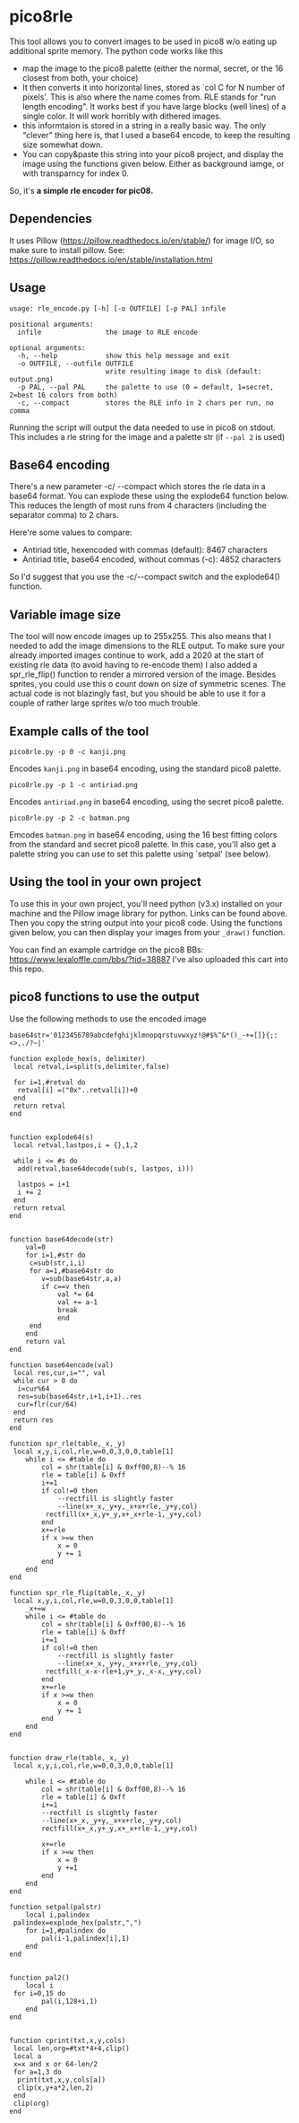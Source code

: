 # pico8rle

This tool allows you to convert images to be used in pico8 w/o eating up additional sprite memory.
The python code works like this
- map the image to the pico8 palette (either the normal, secret, or the 16 closest from both, your choice)
- It then converts it into horizontal lines, stored as `col C for N number of pixels'. This is also where the name comes from. RLE stands for "run length encoding". It works best if you have large blocks (well lines) of a single color. It will work horribly with dithered images.
- this informtaion is stored in a string in a really basic way. The only "clever" thing here is, that I used a base64 encode, to keep the resulting size somewhat down.
- You can copy&paste this string into your pico8 project, and display the image using the functions given below. Either as background iamge, or with transparncy for index 0. 

So, it's **a simple rle encoder for pic08.**

## Dependencies

It uses Pillow (https://pillow.readthedocs.io/en/stable/) for image I/O, so make sure to install pillow. See: https://pillow.readthedocs.io/en/stable/installation.html

## Usage
```
usage: rle_encode.py [-h] [-o OUTFILE] [-p PAL] infile

positional arguments:
  infile                the image to RLE encode

optional arguments:
  -h, --help            show this help message and exit
  -o OUTFILE, --outfile OUTFILE
                        write resulting image to disk (default: output.png)
  -p PAL, --pal PAL     the palette to use (0 = default, 1=secret, 2=best 16 colors from both)
  -c, --compact         stores the RLE info in 2 chars per run, no comma
  ```
  
Running the script will output the data needed to use in pico8 on stdout.
This includes a rle string for the image and a palette str (if `--pal 2` is used)

## Base64 encoding
There's a new parameter -c/ --compact which stores the rle data in a base64 format.
You can explode these using the explode64 function below. This reduces the length of most runs from 4 characters (including the separator comma) to 2 chars.

Here're some values to compare:
 - Antiriad title, hexencoded with commas (default): 8467 characters
 - Antiriad title, base64 encoded, without commas (-c): 4852 characters
 
So I'd suggest that you use the -c/--compact switch and the explode64() function.

## Variable image size
The tool will now encode images up to 255x255.
This also means that I needed to add the image dimensions to the RLE output.
To make sure your already imported images continue to work, add a 2020 at the start of existing rle data (to avoid having to re-encode them)
I also added a spr_rle_flip() function to render a mirrored version of the image. Besides sprites, you could use this o count down on size of symmetric scenes.
The actual code is not blazingly fast, but you should be able to use it for a couple of rather large sprites w/o too much trouble.

## Example calls of the tool
```
pico8rle.py -p 0 -c kanji.png
```
Encodes `kanji.png` in base64 encoding, using the standard pico8 palette.
```
pico8rle.py -p 1 -c antiriad.png
```
Encodes `antiriad.png` in base64 encoding, using the secret pico8 palette.
```
pico8rle.py -p 2 -c batman.png
```
Emcodes `batman.png` in base64 encoding, using the 16 best fitting colors from the standard and secret pico8 palette.
In this case, you'll also get a palette string you can use to set this palette using `setpal' (see below).

## Using the tool in your own project
To use this in your own project, you'll need python (v3.x) installed on your machine and the Pillow image library for python. Links can be found above.
Then you copy the string output into your pico8 code. Using the functions given below, you can then display your images from your `_draw()` function.

You can find an example cartridge on the pico8 BBs: https://www.lexaloffle.com/bbs/?tid=38887
I've also uploaded this cart into this repo.

  
## pico8 functions to use the output
Use the following methods to use the encoded image
```
base64str='0123456789abcdefghijklmnopqrstuvwxyz!@#$%^&*()_-+=[]}{;:<>,./?~|'

function explode_hex(s, delimiter)
 local retval,i=split(s,delimiter,false)
  
 for i=1,#retval do
  retval[i] =("0x"..retval[i])+0
 end
 return retval
end


function explode64(s)
 local retval,lastpos,i = {},1,2
 
 while i <= #s do
  add(retval,base64decode(sub(s, lastpos, i)))
  
  lastpos = i+1
  i += 2
 end
 return retval
end


function base64decode(str)
	val=0
	for i=1,#str do
	 c=sub(str,i,i)
	 for a=1,#base64str do
	 	v=sub(base64str,a,a)
	 	if c==v then
	 		val *= 64
	 		val += a-1
	 		break
			end
	 end
	end
	return val
end

function base64encode(val)
 local res,cur,i="", val
 while cur > 0 do
  i=cur%64
  res=sub(base64str,i+1,i+1)..res
  cur=flr(cur/64)
 end 	
 return res
end

function spr_rle(table,_x,_y)
 local x,y,i,col,rle,w=0,0,3,0,0,table[1]
	while i <= #table do
		col = shr(table[i] & 0xff00,8)--% 16		
		rle = table[i] & 0xff
		i+=1
		if col!=0 then
			--rectfill is slightly faster
			--line(x+_x,_y+y,_x+x+rle,_y+y,col)
		 rectfill(x+_x,y+_y,x+_x+rle-1,_y+y,col)
		end
		x+=rle
		if x >=w then
			x = 0
			y += 1
		end
	end
end

function spr_rle_flip(table,_x,_y)
 local x,y,i,col,rle,w=0,0,3,0,0,table[1]
	_x+=w
	while i <= #table do
		col = shr(table[i] & 0xff00,8)--% 16		
		rle = table[i] & 0xff
		i+=1
		if col!=0 then
			--rectfill is slightly faster
			--line(x+_x,_y+y,_x+x+rle,_y+y,col)
		 rectfill(_x-x-rle+1,y+_y,_x-x,_y+y,col)
		end
		x+=rle
		if x >=w then
			x = 0
			y += 1
		end
	end
end


function draw_rle(table,_x,_y)
 local x,y,i,col,rle,w=0,0,3,0,0,table[1]
 
	while i <= #table do
		col = shr(table[i] & 0xff00,8)--% 16		
		rle = table[i] & 0xff
		i+=1
		--rectfill is slightly faster
		--line(x+_x,_y+y,_x+x+rle,_y+y,col)
		rectfill(x+_x,y+_y,x+_x+rle-1,_y+y,col)
		
		x+=rle
		if x >=w then
			x = 0
			y +=1
		end
	end
end

function setpal(palstr)
	local i,palindex
 palindex=explode_hex(palstr,",")
	for i=1,#palindex do
	 	pal(i-1,palindex[i],1)
	end
end


function pal2()
	local i
 for i=0,15 do
	 	pal(i,128+i,1)
	end
end


function cprint(txt,x,y,cols)
 local len,org=#txt*4+4,clip() 
 local a
 x=x and x or 64-len/2
 for a=1,3 do
  print(txt,x,y,cols[a])    
  clip(x,y+a*2,len,2)
 end
 clip(org)
end
```
